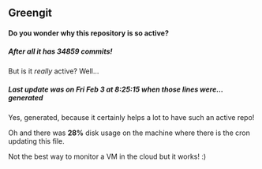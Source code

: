 ## Greengit

#### Do you wonder why this repository is so active?

##### After all it has 34859 commits!

But is it *really* active? Well...

##### Last update was on Fri Feb 3 at 8:25:15 when those lines were... generated

Yes, generated, because it certainly helps a lot to have such an active repo!

Oh and there was **28%** disk usage on the machine
where there is the cron updating this file.

Not the best way to monitor a VM in the cloud but it works! :)
